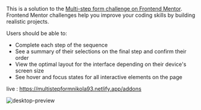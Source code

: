 This is a solution to the [Multi-step form challenge on Frontend Mentor](https://www.frontendmentor.io/challenges/multistep-form-YVAnSdqQBJ). Frontend Mentor challenges help you improve your coding skills by building realistic projects.

Users should be able to:

- Complete each step of the sequence
- See a summary of their selections on the final step and confirm their order
- View the optimal layout for the interface depending on their device's screen size
- See hover and focus states for all interactive elements on the page

live : https://multistepformnikola93.netlify.app/addons

![desktop-preview](https://user-images.githubusercontent.com/95870159/209869300-7e99671a-a635-4970-8571-5fa97dcec027.jpg)

